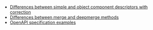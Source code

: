- [Differences between simple and object component descriptors with correction]({{{rootPath}}}docs/descriptor{{{langPostfix}}}.md)
- [Differences between merge and deepmerge methods]({{{rootPath}}}docs/merge-vs-deepmerge{{{langPostfix}}}.md)
- [OpenAPI specification examples]({{{rootPath}}}docs/schema-diff{{{langPostfix}}}.md) 